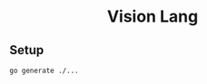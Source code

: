 <div align=center>
    <h1 align=center>Vision Lang</h1>
</div>

## Setup

```sh
go generate ./...
```
